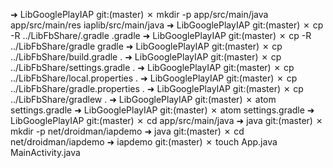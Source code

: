 
➜  LibGooglePlayIAP git:(master) ✗ mkdir -p app/src/main/java app/src/main/res iaplib/src/main/java
➜  LibGooglePlayIAP git:(master) ✗ cp -R ../LibFbShare/.gradle .gradle
➜  LibGooglePlayIAP git:(master) ✗ cp -R ../LibFbShare/gradle gradle
➜  LibGooglePlayIAP git:(master) ✗ cp ../LibFbShare/build.gradle .
➜  LibGooglePlayIAP git:(master) ✗ cp ../LibFbShare/settings.gradle .
➜  LibGooglePlayIAP git:(master) ✗ cp ../LibFbShare/local.properties .
➜  LibGooglePlayIAP git:(master) ✗ cp ../LibFbShare/gradle.properties .
➜  LibGooglePlayIAP git:(master) ✗ cp ../LibFbShare/gradlew .
➜  LibGooglePlayIAP git:(master) ✗ atom settings.gradle
➜  LibGooglePlayIAP git:(master) ✗ atom settings.gradle
➜  LibGooglePlayIAP git:(master) ✗ cd app/src/main/java
➜  java git:(master) ✗ mkdir -p net/droidman/iapdemo
➜  java git:(master) ✗ cd net/droidman/iapdemo
➜  iapdemo git:(master) ✗ touch App.java MainActivity.java
